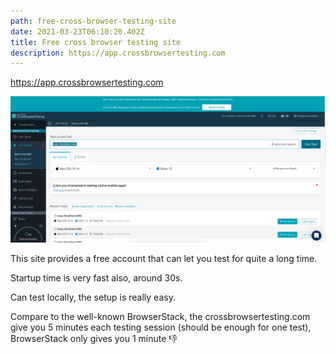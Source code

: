 ```yaml
---
path: free-cross-browser-testing-site
date: 2021-03-23T06:10:20.402Z
title: Free cross browser testing site
description: https://app.crossbrowsertesting.com
---
```


https://app.crossbrowsertesting.com

![](../assets/cross-browser.png)

This site provides a free account that can let you test for quite a long time.

Startup time is very fast also, around 30s.

Can test locally, the setup is really easy.

Compare to the well-known BrowserStack, the crossbrowsertesting.com give you 5 minutes each testing session (should be enough for one test), BrowserStack only gives you 1 minute 👎
